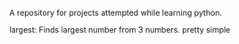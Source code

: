 A repository for projects attempted while learning python.

largest: Finds largest number from 3 numbers. pretty simple
